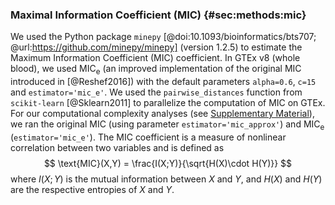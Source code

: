 ### Maximal Information Coefficient (MIC) {#sec:methods:mic}

We used the Python package `minepy` [@doi:10.1093/bioinformatics/bts707; @url:https://github.com/minepy/minepy] (version 1.2.5) to estimate the Maximum Information Coefficient (MIC) coefficient.
In GTEx v8 (whole blood), we used MIC<sub>e</sub> (an improved implementation of the original MIC introduced in [@Reshef2016]) with the default parameters `alpha=0.6`, `c=15` and `estimator='mic_e'`.
We used the `pairwise_distances` function from `scikit-learn` [@Sklearn2011] to parallelize the computation of MIC on GTEx.
For our computational complexity analyses (see [Supplementary Material](#sec:time_test)), we ran the original MIC (using parameter `estimator='mic_approx'`) and MIC<sub>e</sub> (`estimator='mic_e'`).
The MIC coefficient is a measure of nonlinear correlation between two variables and is defined as $$ \text{MIC}(X,Y) = \frac{I(X;Y)}{\sqrt{H(X)\cdot H(Y)}} $$ where $I(X;Y)$ is the mutual information between $X$ and $Y$, and $H(X)$ and $H(Y)$ are the respective entropies of $X$ and $Y$.
